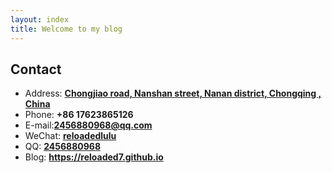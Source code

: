 ```yaml
---
layout: index
title: Welcome to my blog
---
```

## Contact

- Address: [**Chongjiao road, Nanshan street, Nanan district, Chongqing , China**](https://map.baidu.com/poi/%E9%87%8D%E5%BA%86%E7%AC%AC%E4%BA%8C%E5%B8%88%E8%8C%83%E5%AD%A6%E9%99%A2(%E5%8D%97%E5%B1%B1%E6%A0%A1%E5%8C%BA)/@11867124.386759272,3418684.9927435084,17.18z?uid=dec24ac79ae2ec6ebb17e700&ugc_type=3&ugc_ver=1&device_ratio=1&compat=1&querytype=detailConInfo&da_src=shareurl)
- Phone: **+86 17623865126**
- E-mail:**2456880968@qq.com**
- WeChat: [**reloadedlulu**](https://cdn.jsdelivr.net/gh/reloaded7/zhangzhizhi@2.3/mmqrcode1576841527049.png)
- QQ: [**2456880968**](https://cdn.jsdelivr.net/gh/reloaded7/zhangzhizhi@2.3/qrcode_1576841503763.jpg)
- Blog: **<https://reloaded7.github.io>**

